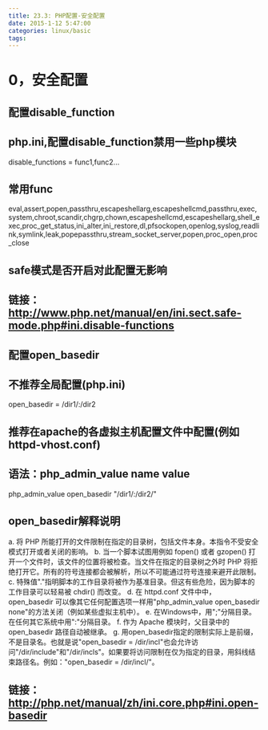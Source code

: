 ```yaml
---
title: 23.3: PHP配置-安全配置
date: 2015-1-12 5:47:00
categories: linux/basic
tags:
---
```

 
0，安全配置
=====================================
## 配置disable_function
## php.ini,配置disable_function禁用一些php模块
disable_functions = func1,func2...
 
## 常用func
eval,assert,popen,passthru,escapeshellarg,escapeshellcmd,passthru,exec,system,chroot,scandir,chgrp,chown,escapeshellcmd,escapeshellarg,shell_exec,proc_get_status,ini_alter,ini_restore,dl,pfsockopen,openlog,syslog,readlink,symlink,leak,popepassthru,stream_socket_server,popen,proc_open,proc_close
 
## safe模式是否开启对此配置无影响
## 链接：http://www.php.net/manual/en/ini.sect.safe-mode.php#ini.disable-functions 
 
## 配置open_basedir
## 不推荐全局配置(php.ini)
open_basedir = /dir1/:/dir2
 
## 推荐在apache的各虚拟主机配置文件中配置(例如httpd-vhost.conf)
## 语法：php_admin_value name value
php_admin_value open_basedir "/dir1/:/dir2/"
 
## open_basedir解释说明
a. 将 PHP 所能打开的文件限制在指定的目录树，包括文件本身。本指令不受安全模式打开或者关闭的影响。
b. 当一个脚本试图用例如 fopen() 或者 gzopen() 打开一个文件时，该文件的位置将被检查。当文件在指定的目录树之外时 PHP 将拒绝打开它。所有的符号连接都会被解析，所以不可能通过符号连接来避开此限制。
c. 特殊值"."指明脚本的工作目录将被作为基准目录。但这有些危险，因为脚本的工作目录可以轻易被 chdir() 而改变。
d. 在 httpd.conf 文件中中，open_basedir 可以像其它任何配置选项一样用"php_admin_value open_basedir none"的方法关闭（例如某些虚拟主机中）。
e. 在Windows中，用";"分隔目录。在任何其它系统中用":"分隔目录。
f. 作为 Apache 模块时，父目录中的 open_basedir 路径自动被继承。
g. 用open_basedir指定的限制实际上是前缀，不是目录名。也就是说"open_basedir = /dir/incl"也会允许访问"/dir/include"和"/dir/incls"。如果要将访问限制在仅为指定的目录，用斜线结束路径名。例如："open_basedir = /dir/incl/"。
 
## 链接：http://php.net/manual/zh/ini.core.php#ini.open-basedir  
